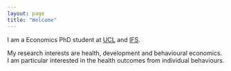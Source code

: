 ```yaml
---
layout: page
title: "Welcome"
---
```


I am a Economics PhD student at [UCL](https://www.ucl.ac.uk/economics/ucl-department-economics) and [IFS](https://ifs.org.uk/). 

My research interests are health, development and behavioural economics. I am particular interested in the health outcomes from individual behaviours.

